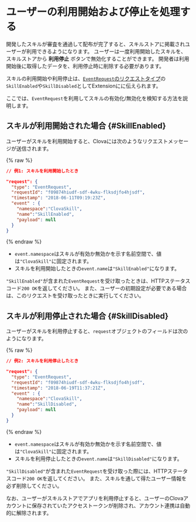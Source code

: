 # ユーザーの利用開始および停止を処理する

開発したスキルが審査を通過して配布が完了すると、スキルストアに掲載されユーザーが利用できるようになります。
ユーザーは一度利用開始したスキルを、スキルストアから **利用停止** ボタンで無効化することができます。
開発者は利用開始後に取得したデータを、利用停止時に削除する必要があります。

スキルの利用開始や利用停止は、[`EventRequest`のリクエストタイプ](/CEK/References/CEK_API.md#CustomExtEventRequest)の`SkillEnabled`や`SkillDisabled`としてExtensionにに伝えられます。

ここでは、`EventRequest`を利用してスキルの有効化/無効化を検知する方法を説明します。

## スキルが利用開始された場合 {#SkillEnabled}

ユーザーがスキルを利用開始すると、Clovaには次のようなリクエストメッセージが送信されます。

{% raw %}
```json
// 例1: スキルを利用開始したとき

"request": {
  "type": "EventRequest",
  "requestId": "f09874hiudf-sdf-4wku-flksdjfo4hjsdf",
  "timestamp": "2018-06-11T09:19:23Z",
  "event" : {
    "namespace":"ClovaSkill",
    "name":"SkillEnabled",
    "payload": null
  }
}
```
{% endraw %}

* `event.namespace`はスキルが有効か無効かを示す名前空間で、値は`"ClovaSkill"`に固定されます。
* スキルを利用開始したときの`event.name`は`"SkillEnabled"`になります。

`"SkillEnabled"`が含まれた`EventRequest`を受け取ったときは、HTTPステータスコード`200 OK`を返してください。
また、ユーザーの初期設定が必要である場合は、このリクエストを受け取ったときに実行してください。

## スキルが利用停止された場合 {#SkillDisabled}

ユーザーがスキルを利用停止すると、`request`オブジェクトのフィールドは次のようになります。

{% raw %}
```json
// 例2: スキルを利用停止したとき

"request": {
  "type": "EventRequest",
  "requestId": "f09874hiudf-sdf-4wku-flksdjfo4hjsdf",
  "timestamp": "2018-06-19T11:37:21Z",
  "event" : {
    "namespace":"ClovaSkill",
    "name":"SkillDisabled",
    "payload": null
  }
}
```
{% endraw %}

* `event.namespace`はスキルが有効か無効かを示す名前空間で、値は`"ClovaSkill"`に固定されます。
* スキルを利用停止したときの`event.name`は`"SkillDisabled"`になります。

`"SkillDisabled"`が含まれた`EventRequest`を受け取った際には、HTTPステータスコード`200 OK`を返してください。
また、スキルを通して得たユーザー情報を必ず削除してください。

なお、ユーザーがスキルストアでアプリを利用停止すると、ユーザーのClovaアカウントに保存されていたアクセストークンが削除され、アカウント連携は自動的に解除されます。
